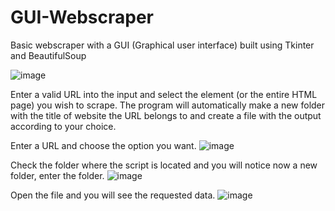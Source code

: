 # GUI-Webscraper

Basic webscraper with a GUI (Graphical user interface) built using Tkinter
and BeautifulSoup

![image](https://user-images.githubusercontent.com/124390844/236011867-54410f3d-28b6-4092-8df4-d49ec3ab4f82.png)


Enter a valid URL into the input and select the element (or the entire HTML page) you wish to scrape.
The program will automatically make a new folder with the title of website the URL belongs to and create a file with the output according to your choice.


Enter a URL and choose the option you want.
![image](https://user-images.githubusercontent.com/124390844/236012292-2b8180e6-d52d-49d5-bf8c-48bd348c6a79.png)



Check the folder where the script is located and you will notice now a new folder, enter the folder.
![image](https://user-images.githubusercontent.com/124390844/236012345-4e38f5d2-af95-4764-8f9b-6087abf48ad6.png)


Open the file and you will see the requested data.
![image](https://user-images.githubusercontent.com/124390844/236012387-5a465773-1584-41f8-9b52-1486a04c6013.png)
